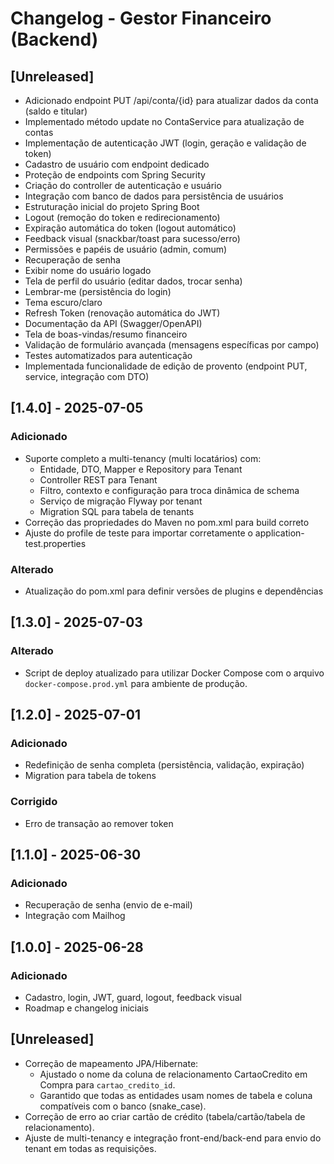 # Changelog - Gestor Financeiro (Backend)

## [Unreleased]

- Adicionado endpoint PUT /api/conta/{id} para atualizar dados da conta (saldo e titular)
- Implementado método update no ContaService para atualização de contas
- Implementação de autenticação JWT (login, geração e validação de token)
- Cadastro de usuário com endpoint dedicado
- Proteção de endpoints com Spring Security
- Criação do controller de autenticação e usuário
- Integração com banco de dados para persistência de usuários
- Estruturação inicial do projeto Spring Boot
- Logout (remoção do token e redirecionamento)
- Expiração automática do token (logout automático)
- Feedback visual (snackbar/toast para sucesso/erro)
- Permissões e papéis de usuário (admin, comum)
- Recuperação de senha
- Exibir nome do usuário logado
- Tela de perfil do usuário (editar dados, trocar senha)
- Lembrar-me (persistência do login)
- Tema escuro/claro
- Refresh Token (renovação automática do JWT)
- Documentação da API (Swagger/OpenAPI)
- Tela de boas-vindas/resumo financeiro
- Validação de formulário avançada (mensagens específicas por campo)
- Testes automatizados para autenticação
- Implementada funcionalidade de edição de provento (endpoint PUT, service, integração com DTO)

## [1.4.0] - 2025-07-05

### Adicionado

- Suporte completo a multi-tenancy (multi locatários) com:
  - Entidade, DTO, Mapper e Repository para Tenant
  - Controller REST para Tenant
  - Filtro, contexto e configuração para troca dinâmica de schema
  - Serviço de migração Flyway por tenant
  - Migration SQL para tabela de tenants
- Correção das propriedades do Maven no pom.xml para build correto
- Ajuste do profile de teste para importar corretamente o application-test.properties

### Alterado

- Atualização do pom.xml para definir versões de plugins e dependências

## [1.3.0] - 2025-07-03

### Alterado

- Script de deploy atualizado para utilizar Docker Compose com o arquivo `docker-compose.prod.yml` para ambiente de produção.

## [1.2.0] - 2025-07-01

### Adicionado

- Redefinição de senha completa (persistência, validação, expiração)
- Migration para tabela de tokens

### Corrigido

- Erro de transação ao remover token

## [1.1.0] - 2025-06-30

### Adicionado

- Recuperação de senha (envio de e-mail)
- Integração com Mailhog

## [1.0.0] - 2025-06-28

### Adicionado

- Cadastro, login, JWT, guard, logout, feedback visual
- Roadmap e changelog iniciais

## [Unreleased]

- Correção de mapeamento JPA/Hibernate:
  - Ajustado o nome da coluna de relacionamento CartaoCredito em Compra para `cartao_credito_id`.
  - Garantido que todas as entidades usam nomes de tabela e coluna compatíveis com o banco (snake_case).
- Correção de erro ao criar cartão de crédito (tabela/cartão/tabela de relacionamento).
- Ajuste de multi-tenancy e integração front-end/back-end para envio do tenant em todas as requisições.
